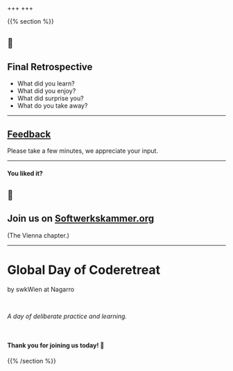 +++
+++

{{% section %}}

## 🤔
## Final Retrospective

* What did you learn?
* What did you enjoy?
* What did surprise you?
* What do you take away?

---

## [Feedback](https://forms.gle/r4grumXqLFB1oL9M7)


Please take a few minutes, we appreciate your input.

---

#### You liked it?

## 🤝
## Join us on [Softwerkskammer.org](https://www.softwerkskammer.org/)

(The Vienna chapter.)

---

# Global Day of Coderetreat

by swkWien at Nagarro

<br>

*A day of deliberate practice and learning.*

<br>

#### Thank you for joining us today! 🥳

{{% /section %}}